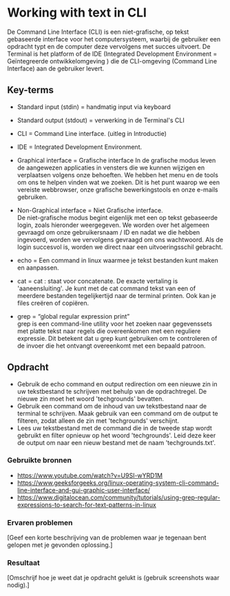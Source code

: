 # Working with text in CLI
De Command Line Interface (CLI) is een niet-grafische, op tekst gebaseerde interface voor het computersysteem, waarbij de gebruiker een opdracht typt en de computer deze vervolgens met succes uitvoert. De Terminal is het platform of de IDE (Integrated Development Environment = Geïntegreerde ontwikkelomgeving ) die de CLI-omgeving (Command Line Interface) aan de gebruiker levert.

## Key-terms
-   Standard input (stdin) = handmatig input via keyboard  

-   Standard output (stdout) = verwerking in de Terminal's CLI  
-   CLI = Command Line interface. (uitleg in Introductie)  
-   IDE = Integrated Development Environment. 
-   Graphical interface =  Grafische interface 
In de grafische modus leven de aangewezen applicaties in vensters die we kunnen wijzigen en verplaatsen volgens onze behoeften. We hebben het menu en de tools om ons te helpen vinden wat we zoeken. Dit is het punt waarop we een vereiste webbrowser, onze grafische bewerkingstools en onze e-mails gebruiken.
-   Non-Graphical interface =  Niet Grafische interface.  
De niet-grafische modus begint eigenlijk met een op tekst gebaseerde login, zoals hieronder weergegeven. We worden over het algemeen gevraagd om onze gebruikersnaam / ID en nadat we die hebben ingevoerd, worden we vervolgens gevraagd om ons wachtwoord. Als de login succesvol is, worden we direct naar een uitvoeringsschil gebracht.  
-   echo = Een command in linux waarmee je tekst bestanden kunt maken en aanpassen.  
-   cat = cat : staat voor concatenate. De exacte vertaling is 'aaneensluiting'. Je kunt met de cat command tekst van een of meerdere bestanden tegelijkertijd naar de terminal printen. Ook kan je files creëren of copiëren.
-   grep = “global regular expression print”  
grep is een command-line utility voor het zoeken naar gegevenssets met platte tekst naar regels die overeenkomen met een reguliere expressie. Dit betekent dat u grep kunt gebruiken om te controleren of de invoer die het ontvangt overeenkomt met een bepaald patroon.




## Opdracht
-   Gebruik de echo command en output redirection om een nieuwe zin in uw tekstbestand te schrijven met behulp van de opdrachtregel. De nieuwe zin moet het woord 'techgrounds' bevatten.  
-   Gebruik een command om de inhoud van uw tekstbestand naar de terminal te schrijven. Maak gebruik van een command om de output te filteren, zodat alleen de zin met 'techgrounds' verschijnt.
-   Lees uw tekstbestand met de command die in de tweede stap wordt gebruikt en filter opnieuw op het woord 'techgrounds'. Leid deze keer de output om naar een nieuw bestand met de naam 'techgrounds.txt'.

### Gebruikte bronnen
-   https://www.youtube.com/watch?v=U9SI-wYRD1M  
-   https://www.geeksforgeeks.org/linux-operating-system-cli-command-line-interface-and-gui-graphic-user-interface/  
-   https://www.digitalocean.com/community/tutorials/using-grep-regular-expressions-to-search-for-text-patterns-in-linux

### Ervaren problemen
[Geef een korte beschrijving van de problemen waar je tegenaan bent gelopen met je gevonden oplossing.]

### Resultaat
[Omschrijf hoe je weet dat je opdracht gelukt is (gebruik screenshots waar nodig).]
